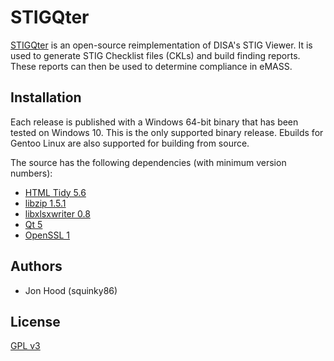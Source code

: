 # STIGQter

[STIGQter](https://www.stigqter.com/) is an open-source reimplementation of DISA's STIG Viewer. It is used to generate STIG Checklist files (CKLs) and build finding reports. These reports can then be used to determine compliance in eMASS.

## Installation

Each release is published with a Windows 64-bit binary that has been tested on Windows 10. This is the only supported binary release. Ebuilds for Gentoo Linux are also supported for building from source.

The source has the following dependencies (with minimum version numbers):
* [HTML Tidy 5.6](http://www.html-tidy.org/)
* [libzip 1.5.1](https://libzip.org/)
* [libxlsxwriter 0.8](https://libxlsxwriter.github.io/)
* [Qt 5](https://www.qt.io/)
* [OpenSSL 1](https://www.openssl.org/)

## Authors

* Jon Hood (squinky86)

## License

[GPL v3](https://www.gnu.org/licenses/gpl-3.0.en.html)
